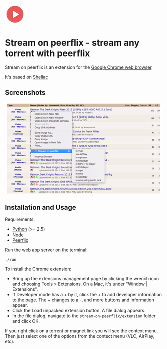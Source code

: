 ![icon](./extension/icon-64x64.png)

# Stream on peerflix - stream any torrent with peerflix #

Stream on peerflix is an extension for the [Google Chrome web browser](http://www.google.com/chrome).

It's based on [Shellac](https://github.com/acg/shellac)

## Screenshots ##

![Page context menu](./screenshots/page-menu.png)

## Installation and Usage ##

Requirements:

* [Python](http://python.org/) (&gt;= 2.5)
* [Node](https://nodejs.org)
* [Peerflix](https://github.com/mafintosh/peerflix)

Run the web app server on the terminal:

    ./run

To install the Chrome extension:

* Bring up the extensions management page by clicking the wrench icon and choosing Tools &gt; Extensions. On a Mac, it's under "Window | Extensions".
* If Developer mode has a + by it, click the + to add developer information to the page. The + changes to a -, and more buttons and information appear.
* Click the Load unpacked extension button. A file dialog appears.
* In the file dialog, navigate to the `stream-on-peerflix/extension` folder and click OK.

If you right click on a torrent or magnet link you will see the context menu.
Then just select one of the options from the contect menu (VLC, AirPlay, etc).


